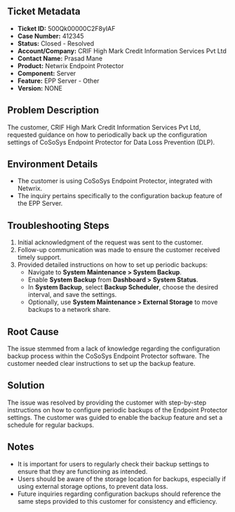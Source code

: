 ## Ticket Metadata
- **Ticket ID:** 500Qk00000C2F8yIAF
- **Case Number:** 412345
- **Status:** Closed - Resolved
- **Account/Company:** CRIF High Mark Credit Information Services Pvt Ltd
- **Contact Name:** Prasad Mane
- **Product:** Netwrix Endpoint Protector
- **Component:** Server
- **Feature:** EPP Server - Other
- **Version:** NONE

## Problem Description
The customer, CRIF High Mark Credit Information Services Pvt Ltd, requested guidance on how to periodically back up the configuration settings of CoSoSys Endpoint Protector for Data Loss Prevention (DLP).

## Environment Details
- The customer is using CoSoSys Endpoint Protector, integrated with Netwrix.
- The inquiry pertains specifically to the configuration backup feature of the EPP Server.

## Troubleshooting Steps
1. Initial acknowledgment of the request was sent to the customer.
2. Follow-up communication was made to ensure the customer received timely support.
3. Provided detailed instructions on how to set up periodic backups:
   - Navigate to **System Maintenance > System Backup**.
   - Enable **System Backup** from **Dashboard > System Status**.
   - In **System Backup**, select **Backup Scheduler**, choose the desired interval, and save the settings.
   - Optionally, use **System Maintenance > External Storage** to move backups to a network share.

## Root Cause
The issue stemmed from a lack of knowledge regarding the configuration backup process within the CoSoSys Endpoint Protector software. The customer needed clear instructions to set up the backup feature.

## Solution
The issue was resolved by providing the customer with step-by-step instructions on how to configure periodic backups of the Endpoint Protector settings. The customer was guided to enable the backup feature and set a schedule for regular backups.

## Notes
- It is important for users to regularly check their backup settings to ensure that they are functioning as intended.
- Users should be aware of the storage location for backups, especially if using external storage options, to prevent data loss.
- Future inquiries regarding configuration backups should reference the same steps provided to this customer for consistency and efficiency.